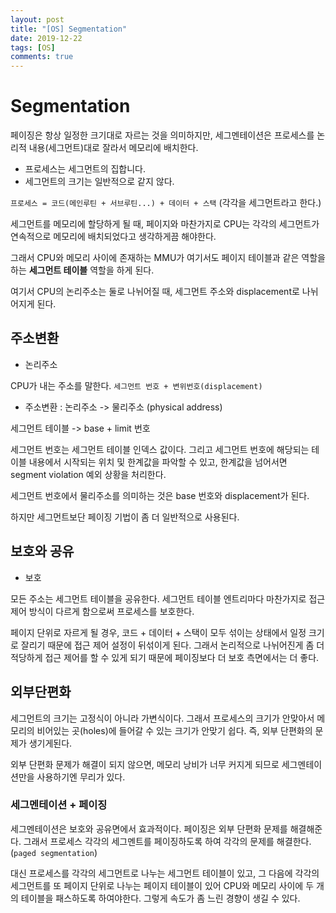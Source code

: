 ```yaml
---
layout: post
title: "[OS] Segmentation"
date: 2019-12-22
tags: [OS]
comments: true
---
```


# Segmentation

페이징은 항상 일정한 크기대로 자르는 것을 의미하지만, 세그멘테이션은 프로세스를 논리적 내용(세그먼트)대로 잘라서 메모리에 배치한다.

* 프로세스는 세그먼트의 집합니다.
* 세그먼트의 크기는 일반적으로 같지 않다.

`프로세스 = 코드(메인루틴 + 서브루틴...) + 데이터 + 스택` (각각을 세그먼트라고 한다.)

세그먼트를 메모리에 할당하게 될 때, 페이지와 마찬가지로 CPU는 각각의 세그먼트가 연속적으로 메모리에 배치되었다고 생각하게끔 해야한다.

그래서 CPU와 메모리 사이에 존재하는 MMU가 여기서도 페이지 테이블과 같은 역할을 하는 **세그먼트 테이블** 역할을 하게 된다. 

여기서 CPU의 논리주소는 둘로 나뉘어질 때, 세그먼트 주소와 displacement로 나뉘어지게 된다.

## 주소변환

* 논리주소 

CPU가 내는 주소를 말한다. `세그먼트 번호 + 변위번호(displacement)`

* 주소변환 : 논리주소 -> 물리주소 (physical address)

세그먼트 테이블 -> base + limit 번호

세그먼트 번호는 세그먼트 테이블 인덱스 값이다. 그리고 세그먼트 번호에 해당되는 테이블 내용에서 시작되는 위치 및 한계값을 파악할 수 있고, 한계값을 넘어서면 segment violation 예외 상황을 처리한다.

세그먼트 번호에서 물리주소를 의미하는 것은 base 번호와 displacement가 된다. 

하지만 세그먼트보단 페이징 기법이 좀 더 일반적으로 사용된다.

## 보호와 공유

* 보호 

모든 주소는 세그먼트 테이블을 공유한다. 세그먼트 테이블 엔트리마다 마찬가지로 접근 제어 방식이 다르게 함으로써 프로세스를 보호한다. 

페이지 단위로 자르게 될 경우, 코드 + 데이터 + 스택이 모두 섞이는 상태에서 일정 크기로 잘리기 때문에 접근 제어 설정이 뒤섞이게 된다. 그래서 논리적으로 나뉘어진게 좀 더 적당하게 접근 제어를 할 수 있게 되기 때문에 페이징보다 더 보호 측면에서는 더 좋다.

## 외부단편화

세그먼트의 크기는 고정식이 아니라 가변식이다. 그래서 프로세스의 크기가 안맞아서 메모리의 비어있는 곳(holes)에 들어갈 수 있는 크기가 안맞기 쉽다. 즉, 외부 단편화의 문제가 생기게된다.

외부 단편화 문제가 해결이 되지 않으면, 메모리 낭비가 너무 커지게 되므로 세그멘테이션만을 사용하기엔 무리가 있다.

### 세그멘테이션 + 페이징

세그멘테이션은 보호와 공유면에서 효과적이다. 페이징은 외부 단편화 문제를 해결해준다. 그래서 프로세스 각각의 세그멘트를 페이징하도록 하여 각각의 문제를 해결한다. (`paged segmentation`)

대신 프로세스를 각각의 세그먼트로 나누는 세그먼트 테이블이 있고, 그 다음에 각각의 세그먼트를 또 페이지 단위로 나누는 페이지 테이블이 있어 CPU와 메모리 사이에 두 개의 테이블을 패스하도록 하여야한다. 그렇게 속도가 좀 느린 경향이 생길 수 있다.
